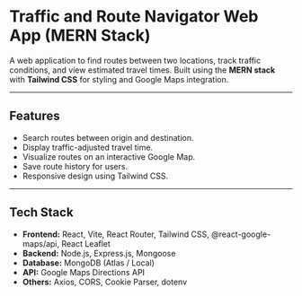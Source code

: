 # Traffic and Route Navigator Web App (MERN Stack)

A web application to find routes between two locations, track traffic conditions, and view estimated travel times. Built using the **MERN stack** with **Tailwind CSS** for styling and Google Maps integration.

---

## Features
- Search routes between origin and destination.
- Display traffic-adjusted travel time.
- Visualize routes on an interactive Google Map.
- Save route history for users.
- Responsive design using Tailwind CSS.

---

## Tech Stack
- **Frontend:** React, Vite, React Router, Tailwind CSS, @react-google-maps/api, React Leaflet
- **Backend:** Node.js, Express.js, Mongoose
- **Database:** MongoDB (Atlas / Local)
- **API:** Google Maps Directions API
- **Others:** Axios, CORS, Cookie Parser, dotenv
